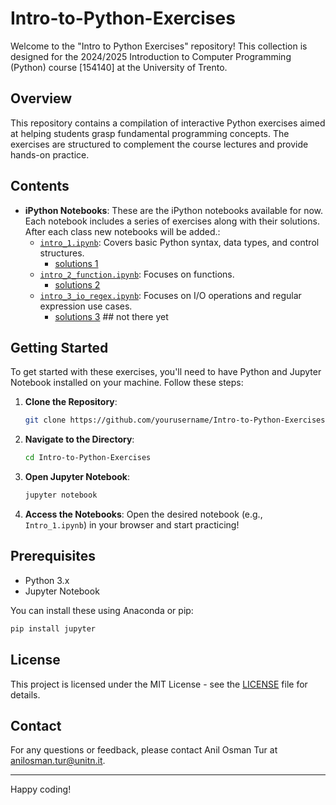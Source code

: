 # Intro-to-Python-Exercises

Welcome to the "Intro to Python Exercises" repository! This collection is designed for the 2024/2025 Introduction to Computer Programming (Python) course [154140] at the University of Trento.

## Overview

This repository contains a compilation of interactive Python exercises aimed at helping students grasp fundamental programming concepts. The exercises are structured to complement the course lectures and provide hands-on practice.

## Contents

- **iPython Notebooks**: These are the iPython notebooks available for now. Each notebook includes a series of exercises along with their solutions. After each class new notebooks will be added.:
  - [`intro_1.ipynb`](intro_1.ipynb): Covers basic Python syntax, data types, and control structures.
    - [solutions 1]((intro_1_solutions.ipynb))
  - [`intro_2_function.ipynb`](intro_2_functions.ipynb): Focuses on functions.
    - [solutions 2](intro_2_functions_solutions.ipynb)
  - [`intro_3_io_regex.ipynb`](intro_3/intro_3_io_regex.ipynb): Focuses on I/O operations and regular expression use cases.
    - [solutions 3](intro_3/intro_3_io_regex.ipynb) ## not there yet

## Getting Started

To get started with these exercises, you'll need to have Python and Jupyter Notebook installed on your machine. Follow these steps:

1. **Clone the Repository**:
   ```bash
   git clone https://github.com/yourusername/Intro-to-Python-Exercises.git
   ```
2. **Navigate to the Directory**:
   ```bash
   cd Intro-to-Python-Exercises
   ```
3. **Open Jupyter Notebook**:
   ```bash
   jupyter notebook
   ```
4. **Access the Notebooks**: Open the desired notebook (e.g., `Intro_1.ipynb`) in your browser and start practicing!

## Prerequisites

- Python 3.x
- Jupyter Notebook

You can install these using Anaconda or pip:

```bash
pip install jupyter
```

## License

This project is licensed under the MIT License - see the [LICENSE](LICENSE) file for details.

## Contact

For any questions or feedback, please contact Anil Osman Tur at anilosman.tur@unitn.it.

---

Happy coding!